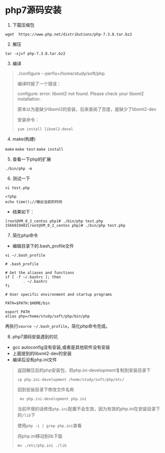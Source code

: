 # php7源码安装

1. 下载压缩包

`wget  https://www.php.net/distributions/php-7.3.8.tar.bz2`

2. 解压

`tar -xjvf php-7.3.8.tar.bz2`

3. 编译

> ./configure --perfix=/home/study/soft/php
>
> 编译时报了一个错误：
>
> configure: error: libxml2 not found. Please check your libxml2 installation.
>
> 原本以为是缺少libxml2的安装，后来查阅了百度，是缺少了libxml2-dev
>
> 安装命令：
>
> `yum install libxml2-devel `

4. make(构建)

`make`    `make test`  `make install`

5. 查看一下php的扩展

`./bin/php -m`

6. 测试一下

`vi test.php`

```
<?php
echo time();//输出当前的时间
```

+ 结果如下：

```
[root@VM_0_2_centos php]# ./bin/php test.php 
1566919402[root@VM_0_2_centos php]# ./bin/php test.php 
```
7. 简化php命令

+ 编辑目录下的.bash_profile文件

`vi ~/.bash_profile`

```
# .bash_profile

# Get the aliases and functions
if [ -f ~/.bashrc ]; then
        . ~/.bashrc
fi

# User specific environment and startup programs

PATH=$PATH:$HOME/bin

export PATH
alias php=/home/study/soft/php/bin/php
```

再执行`source ~/.bash_profile`，简化php命令完成。

8. php7源码安装遇到的坑

+ gcc autoconfig没有安装,或者是其他软件没有安装
+ 上面提到的libxml2-dev的安装
+ 编译后没有php.ini文件

> 返回解压后的php安装包，将php.ini-development复制到安装目录下
>
> `cp php.ini-development /home/study/soft/php/etc/`
>
> 回到安装目录下修改文件名称
>
> ` mv php.ini-development php.ini`
>
> 当前环境的话修改`php.ini`配置不会生效，因为有效的php.ini在安装目录下的`/lib`下
>
> 使用`php -i | grep php.ini`查看
>
> 将php.ini移动到lib下面
>
> `mv ./etc/php.ini ./lib`